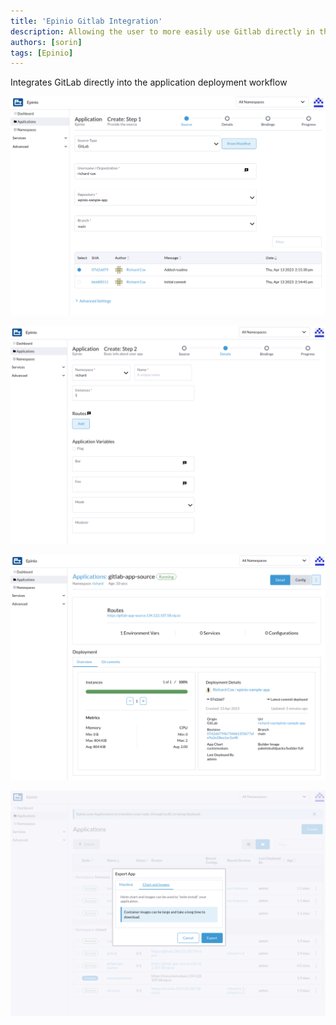 ```yaml
---
title: 'Epinio Gitlab Integration'
description: Allowing the user to more easily use Gitlab directly in the Epinio UI
authors: [sorin]
tags: [Epinio]
---
```


Integrates GitLab directly into the application deployment workflow

<!--truncate-->

![Step 1](./image4.png)

![Step 2](./image2.png)

![Overview](./image3.png)

![Export](./image1.png)




